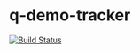 # q-demo-tracker
[![Build Status](https://dev.azure.com/InduSharma0639/AzurePipelineSetup/_apis/build/status%2FInduSharma1.q-demo-tracker?branchName=azure-pipelines)](https://dev.azure.com/InduSharma0639/AzurePipelineSetup/_build/latest?definitionId=1&branchName=azure-pipelines)
